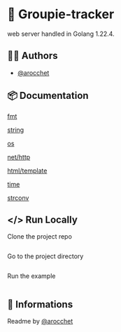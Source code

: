 
# 📜 Groupie-tracker

web server handled in Golang 1.22.4.


## ✍🏼 Authors

- [@arocchet](https://zone01normandie.org/git/arocchet/)


## 📦 Documentation

[fmt](https://pkg.go.dev/fmt)

[string](https://pkg.go.dev/strings)

[os](https://pkg.go.dev/os)

[net/http](https://pkg.go.dev/net/http)

[html/template](https://pkg.go.dev/html/template)

[time](https://pkg.go.dev/time)

[strconv](https://pkg.go.dev/strconv)


## </> Run Locally

Clone the project repo

```bash

```

Go to the project directory

```bash

```

Run the example

```bash

```

## 📃 Informations

Readme by [@arocchet](https://zone01normandie.org/git/arocchet/)

